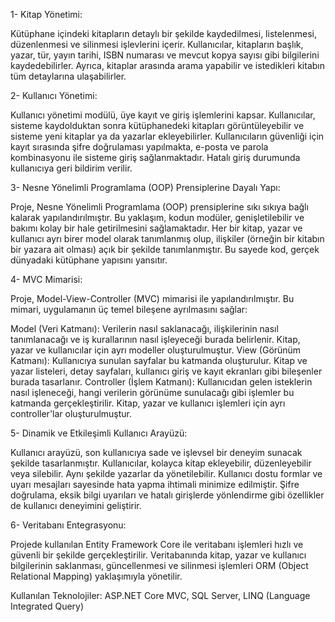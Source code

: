 1- Kitap Yönetimi:

Kütüphane içindeki kitapların detaylı bir şekilde kaydedilmesi, listelenmesi, düzenlenmesi ve silinmesi işlevlerini içerir. Kullanıcılar, kitapların başlık, yazar, tür, yayın tarihi, ISBN numarası ve mevcut kopya sayısı gibi bilgilerini kaydedebilirler. Ayrıca, kitaplar arasında arama yapabilir ve istedikleri kitabın tüm detaylarına ulaşabilirler.

2- Kullanıcı Yönetimi:

Kullanıcı yönetimi modülü, üye kayıt ve giriş işlemlerini kapsar. Kullanıcılar, sisteme kaydolduktan sonra kütüphanedeki kitapları görüntüleyebilir ve sisteme yeni kitaplar ya da yazarlar ekleyebilirler. Kullanıcıların güvenliği için kayıt sırasında şifre doğrulaması yapılmakta, e-posta ve parola kombinasyonu ile sisteme giriş sağlanmaktadır. Hatalı giriş durumunda kullanıcıya geri bildirim verilir.

3- Nesne Yönelimli Programlama (OOP) Prensiplerine Dayalı Yapı:

Proje, Nesne Yönelimli Programlama (OOP) prensiplerine sıkı sıkıya bağlı kalarak yapılandırılmıştır. Bu yaklaşım, kodun modüler, genişletilebilir ve bakımı kolay bir hale getirilmesini sağlamaktadır. Her bir kitap, yazar ve kullanıcı ayrı birer model olarak tanımlanmış olup, ilişkiler (örneğin bir kitabın bir yazara ait olması) açık bir şekilde tanımlanmıştır. Bu sayede kod, gerçek dünyadaki kütüphane yapısını yansıtır.

4- MVC Mimarisi:

Proje, Model-View-Controller (MVC) mimarisi ile yapılandırılmıştır. Bu mimari, uygulamanın üç temel bileşene ayrılmasını sağlar:

Model (Veri Katmanı): Verilerin nasıl saklanacağı, ilişkilerinin nasıl tanımlanacağı ve iş kurallarının nasıl işleyeceği burada belirlenir. Kitap, yazar ve kullanıcılar için ayrı modeller oluşturulmuştur. View (Görünüm Katmanı): Kullanıcıya sunulan sayfalar bu katmanda oluşturulur. Kitap ve yazar listeleri, detay sayfaları, kullanıcı giriş ve kayıt ekranları gibi bileşenler burada tasarlanır. Controller (İşlem Katmanı): Kullanıcıdan gelen isteklerin nasıl işleneceği, hangi verilerin görünüme sunulacağı gibi işlemler bu katmanda gerçekleştirilir. Kitap, yazar ve kullanıcı işlemleri için ayrı controller'lar oluşturulmuştur.

5- Dinamik ve Etkileşimli Kullanıcı Arayüzü:

Kullanıcı arayüzü, son kullanıcıya sade ve işlevsel bir deneyim sunacak şekilde tasarlanmıştır. Kullanıcılar, kolayca kitap ekleyebilir, düzenleyebilir veya silebilir. Aynı şekilde yazarlar da yönetilebilir. Kullanıcı dostu formlar ve uyarı mesajları sayesinde hata yapma ihtimali minimize edilmiştir. Şifre doğrulama, eksik bilgi uyarıları ve hatalı girişlerde yönlendirme gibi özellikler de kullanıcı deneyimini geliştirir.

6- Veritabanı Entegrasyonu:

Projede kullanılan Entity Framework Core ile veritabanı işlemleri hızlı ve güvenli bir şekilde gerçekleştirilir. Veritabanında kitap, yazar ve kullanıcı bilgilerinin saklanması, güncellenmesi ve silinmesi işlemleri ORM (Object Relational Mapping) yaklaşımıyla yönetilir.

Kullanılan Teknolojiler: ASP.NET Core MVC, SQL Server, LINQ (Language Integrated Query)
